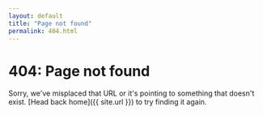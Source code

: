 ```yaml
---
layout: default
title: "Page not found"
permalink: 404.html
---
```


# 404: Page not found

Sorry, we've misplaced that URL or it's pointing to something that doesn't exist. [Head back home]({{ site.url }}) to try finding it again.

